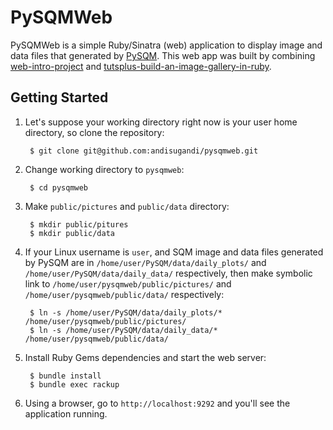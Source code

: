 # PySQMWeb

PySQMWeb is a simple Ruby/Sinatra (web) application to display image and data files that generated by [PySQM](https://github.com/mireianievas/PySQM). This web app was built by combining [web-intro-project](https://github.com/orfjackal/web-intro-project) and [tutsplus-build-an-image-gallery-in-ruby](https://github.com/andisugandi/tutsplus-build-an-image-gallery-in-ruby).

## Getting Started

1. Let's suppose your working directory right now is your user home directory, so clone the repository:

        $ git clone git@github.com:andisugandi/pysqmweb.git

2. Change working directory to `pysqmweb`:

        $ cd pysqmweb

3. Make `public/pictures` and `public/data` directory:

        $ mkdir public/pitures
        $ mkdir public/data

4. If your Linux username is `user`, and SQM image and data files generated by PySQM are in `/home/user/PySQM/data/daily_plots/` and `/home/user/PySQM/data/daily_data/` respectively, then make symbolic link to `/home/user/pysqmweb/public/pictures/` and `/home/user/pysqmweb/public/data/` respectively:

        $ ln -s /home/user/PySQM/data/daily_plots/* /home/user/pysqmweb/public/pictures/
        $ ln -s /home/user/PySQM/data/daily_data/* /home/user/pysqmweb/public/data/

5. Install Ruby Gems dependencies and start the web server:

        $ bundle install
        $ bundle exec rackup

6. Using a browser, go to `http://localhost:9292` and you'll see the application running.
